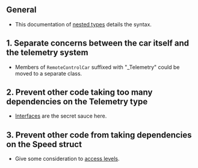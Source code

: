 ## General

- This documentation of [nested types][nested-types] details the syntax.

## 1. Separate concerns between the car itself and the telemetry system

- Members of `RemoteControlCar` suffixed with "\_Telemetry" could be moved to a separate class.

## 2. Prevent other code taking too many dependencies on the Telemetry type

- [Interfaces][interfaces] are the secret sauce here.

## 3. Prevent other code from taking dependencies on the Speed struct

- Give some consideration to [access levels][access-levels].

[nested-types]: https://docs.microsoft.com/en-us/dotnet/csharp/programming-guide/classes-and-structs/nested-types
[interfaces]: https://docs.microsoft.com/en-us/dotnet/csharp/programming-guide/interfaces/
[access-levels]: https://docs.microsoft.com/en-us/dotnet/csharp/programming-guide/classes-and-structs/access-modifiers
